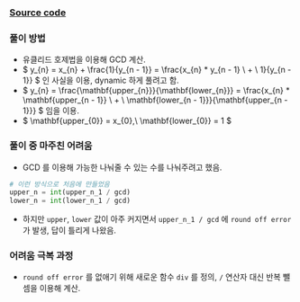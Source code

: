 
### [Source code](./Joint Attack.py)

### 풀이 방법

- 유클리드 호제법을 이용해 GCD 계산.
- $ y_{n} = x_{n} + \frac{1}{y_{n - 1}} = \frac{x_{n} * y_{n - 1} \ + \ 1}{y_{n - 1}} $ 인 사실을 이용, dynamic 하게 풀려고 함.
- $ y_{n} = \frac{\mathbf{upper_{n}}}{\mathbf{lower_{n}}} = \frac{x_{n} * \mathbf{upper_{n - 1}} \ + \ \mathbf{lower_{n - 1}}}{\mathbf{upper_{n - 1}}} $ 임을 이용.
- $ \mathbf{upper_{0}} = x_{0},\ \mathbf{lower_{0}} = 1 $

### 풀이 중 마주친 어려움

- GCD 를 이용해 가능한 나눠줄 수 있는 수를 나눠주려고 했음. 

```python
# 이런 방식으로 처음에 만들었음
upper_n = int(upper_n_1 / gcd)
lower_n = int(lower_n_1 / gcd)
```

- 하지만 `upper`, `lower` 값이 아주 커지면서 `upper_n_1 / gcd` 에 `round off error` 가 발생, 답이 틀리게 나왔음.


### 어려움 극복 과정

- `round off error` 를 없애기 위해 새로운 함수 `div` 를 정의, `/` 연산자 대신 반복 뺄셈을 이용해 계산.
